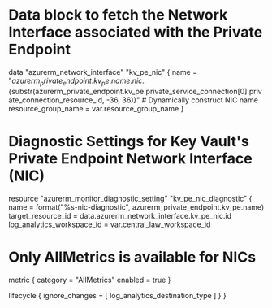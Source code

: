 # Data block to fetch the Network Interface associated with the Private Endpoint
data "azurerm_network_interface" "kv_pe_nic" {
  name                = "${azurerm_private_endpoint.kv_pe.name}.nic.${substr(azurerm_private_endpoint.kv_pe.private_service_connection[0].private_connection_resource_id, -36, 36)}"  # Dynamically construct NIC name
  resource_group_name = var.resource_group_name
}

# Diagnostic Settings for Key Vault's Private Endpoint Network Interface (NIC)
resource "azurerm_monitor_diagnostic_setting" "kv_pe_nic_diagnostic" {
  name                       = format("%s-nic-diagnostic", azurerm_private_endpoint.kv_pe.name)
  target_resource_id         = data.azurerm_network_interface.kv_pe_nic.id
  log_analytics_workspace_id = var.central_law_workspace_id

  # Only AllMetrics is available for NICs
  metric {
    category = "AllMetrics"
    enabled  = true
  }

  lifecycle {
    ignore_changes = [
      log_analytics_destination_type
    ]
  }
}
